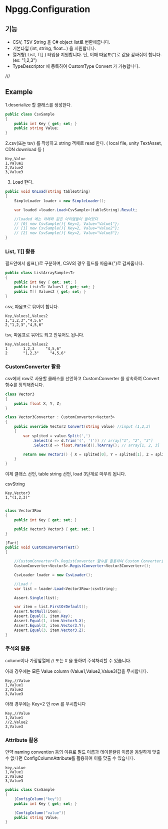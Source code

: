 # Npgg.Configuration

## 기능
- CSV, TSV String 을 C# object list로 변환해줍니다.
- 기본타입 (int, string, float...) 을 지원합니다.
- 열거형( List<T>, T[] ) 타입을 지원합니다. 단, 이때 따옴표(")로 값을 감싸줘야 합니다. (ex: "1,2,3")
- TypeDescriptor 에 등록하여 CustomType Convert 가 가능합니다.


///

## Example
1.deserialize 할 클래스를 생성한다.
```csharp
public class CsvSample
{
	public int Key { get; set; }
	public string Value;
}
```

2.csv(또는 tsv) 를 작성하고 string 객체로 read 한다. ( local file, unity TextAsset, CDN download 등 )
```
Key,Value
1,Value1
2,Value2
3,Value3
```

3. Load 한다.
```csharp
public void OnLoad(string tableString)
{
	SimpleLoader loader = new SimpleLoader();

	var loaded =loader.Load<CsvSample>(tableString).Result;

	//loaded 에는 아래와 같은 아이템들이 들어있다
	// [0] new CsvSample(){ Key=1, Value="Value1"};
	// [1] new CsvSample(){ Key=2, Value="Value2"};
	// [2] new CsvSample(){ Key=2, Value="Value3"};
}
```



### List<T>, T[] 활용
필드안에서 쉼표(,)로 구분하며, CSV의 경우 필드를 따옴표(")로 감싸줍니다.

```csharp
public class ListArraySample<T>
{
	public int Key { get; set; }
	public List<T> Values1 { get; set; }
	public T[] Values2 { get; set; }
}       
```
    
csv, 따옴표로 묶어야 합니다.
```
Key,Values1,Values2
1,"1,2,3","4,5,6"
2,"1,2,3","4,5,6"
``` 
tsv, 따옴표로 묶어도 되고 안묶어도 됩니다.
```
Key,Values1,Values2
1       1,2,3     "4,5,6"
2       "1,2,3"     "4,5,6"
```
    
### CustomConverter 활용

csv에서 row로 사용할 클래스를 선언하고 CustomConverter<T> 를 상속하여 Convert 함수를 정의해줍니다.
```csharp
class Vector3
{
	public float X, Y, Z;
}

class Vector3Converter : CustomConverter<Vector3>
{
	public override Vector3 Convert(string value) //input (1,2,3)
	{
		var splited = value.Split(',')
			.Select(d => d.Trim('(', ')')) // array["1", "2", "3"]
			.Select(d => float.Parse(d)).ToArray(); // array[1, 2, 3]

		return new Vector3() { X = splited[0], Y = splited[1], Z = splited[2] };
	}
}
```

이제 클래스 선언, table string 선언, load 3단계로 마무리 됩니다.

csvString
```
Key,Vector3
1,"(1,2,3)"
```
```csharp

class Vector3Row
{
	public int Key { get; set; }

	public Vector3 Vector3 { get; set; }
}

[Fact]
public void CustomConverterTest()
{

	//CustomConverter<T>.RegistConverter 함수를 활용하여 Custom Converter를 등록합니다.
	CustomConverter<Vector3>.RegistConverter<Vector3Converter>();

	CsvLoader loader = new CsvLoader();

	//Load !
	var list = loader.Load<Vector3Row>(csvString);

	Assert.Single(list);

	var item = list.FirstOrDefault();
	Assert.NotNull(item);
	Assert.Equal(1, item.Key);
	Assert.Equal(1, item.Vector3.X);
	Assert.Equal(2, item.Vector3.Y);
	Assert.Equal(3, item.Vector3.Z);
}

```
### 주석의 활용
column이나 가장앞열에 // 또는 # 을 통하여 주석처리할 수 있습니다.

아래 경우에는 모든 Value column (Value1,Value2,Value3)값을 무시합니다.
```csv//
Key,//Value
1,Value1
2,Value2
3,Value3
```






아래 경우에는 Key=2 인 row 를 무시합니다
```csv//
Key,//Value
1,Value1
//2,Value2
3,Value3
```



### Attribute 활용
만약 naming convention 등의 이유로 필드 이름과 테이블컬럼 이름을 동일하게 맞출 수 없다면 
ConfigColumnAttribute를 활용하여 이를 맞출 수 있습니다.


```csv
key,value
1,Value1
2,Value2
3,Value3
```

```csharp
public class CsvSample
{
	[ConfigColumn("key")]
	public int Key { get; set; }

	[ConfigColumn("value")]
	public string Value;
}

```
